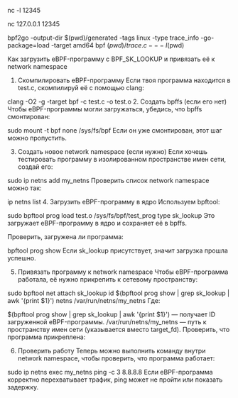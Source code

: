 

nc -l 12345

nc 127.0.0.1 12345



bpf2go -output-dir $(pwd)/generated -tags linux -type trace_info -go-package=load -target amd64 bpf $(pwd)/trace.c -- -I$(pwd)

Как загрузить eBPF-программу с BPF_SK_LOOKUP и привязать её к network namespace
1. Скомпилировать eBPF-программу
Если твоя программа находится в test.c, скомпилируй её с помощью clang:


clang -O2 -g -target bpf -c test.c -o test.o
2. Создать bpffs (если его нет)
Чтобы eBPF-программы могли загружаться, убедись, что bpffs смонтирован:

sudo mount -t bpf none /sys/fs/bpf
Если он уже смонтирован, этот шаг можно пропустить.

3. Создать новое network namespace (если нужно)
Если хочешь тестировать программу в изолированном пространстве имен сети, создай его:


sudo ip netns add my_netns
Проверить список network namespace можно так:


ip netns list
4. Загрузить eBPF-программу в ядро
Используем bpftool:


sudo bpftool prog load test.o /sys/fs/bpf/test_prog type sk_lookup
Это загружает eBPF-программу в ядро и сохраняет её в bpffs.

Проверить, загружена ли программа:


bpftool prog show
Если sk_lookup присутствует, значит загрузка прошла успешно.

5. Привязать программу к network namespace
Чтобы eBPF-программа работала, её нужно прикрепить к сетевому пространству:


sudo bpftool net attach sk_lookup id $(bpftool prog show | grep sk_lookup | awk '{print $1}') netns /var/run/netns/my_netns
Где:

$(bpftool prog show | grep sk_lookup | awk '{print $1}') — получает ID загруженной eBPF-программы.
/var/run/netns/my_netns — путь к пространству имен сети (указывается вместо target_fd).
Проверить, что программа прикреплена:


6. Проверить работу
Теперь можно выполнить команду внутри network namespace, чтобы проверить, что программа работает:


sudo ip netns exec my_netns ping -c 3 8.8.8.8
Если eBPF-программа корректно перехватывает трафик, ping может не пройти или показать задержку.










